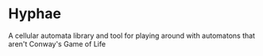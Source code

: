 # Hyphae
A cellular automata library and tool for playing around with automatons that aren't Conway's Game of Life

